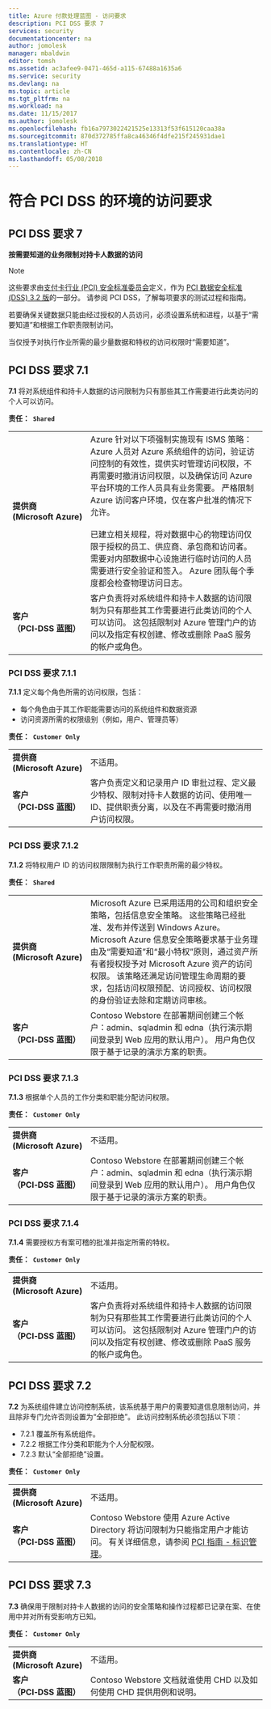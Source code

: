 ```yaml
---
title: Azure 付款处理蓝图 - 访问要求
description: PCI DSS 要求 7
services: security
documentationcenter: na
author: jomolesk
manager: mbaldwin
editor: tomsh
ms.assetid: ac3afee9-0471-465d-a115-67488a1635a6
ms.service: security
ms.devlang: na
ms.topic: article
ms.tgt_pltfrm: na
ms.workload: na
ms.date: 11/15/2017
ms.author: jomolesk
ms.openlocfilehash: fb16a7973022421525e13313f53f615120caa38a
ms.sourcegitcommit: 870d372785ffa8ca46346f4dfe215f245931dae1
ms.translationtype: HT
ms.contentlocale: zh-CN
ms.lasthandoff: 05/08/2018
---
```

# <a name="access-requirements-for-pci-dss-compliant-environments"></a>符合 PCI DSS 的环境的访问要求 
## <a name="pci-dss-requirement-7"></a>PCI DSS 要求 7

**按需要知道的业务限制对持卡人数据的访问**

> [!NOTE]
> 这些要求由[支付卡行业 (PCI) 安全标准委员会](https://www.pcisecuritystandards.org/pci_security/)定义，作为 [PCI 数据安全标准 (DSS) 3.2 版](https://www.pcisecuritystandards.org/document_library?category=pcidss&document=pci_dss)的一部分。 请参阅 PCI DSS，了解每项要求的测试过程和指南。

若要确保关键数据只能由经过授权的人员访问，必须设置系统和进程，以基于“需要知道”和根据工作职责限制访问。

当仅授予对执行作业所需的最少量数据和特权的访问权限时“需要知道”。

## <a name="pci-dss-requirement-71"></a>PCI DSS 要求 7.1

**7.1** 将对系统组件和持卡人数据的访问限制为只有那些其工作需要进行此类访问的个人可以访问。

**责任：&nbsp;&nbsp;`Shared`**

|||
|---|---|
| **提供商<br /> (Microsoft&nbsp;Azure)** | Azure 针对以下项强制实施现有 ISMS 策略：Azure 人员对 Azure 系统组件的访问，验证访问控制的有效性，提供实时管理访问权限，不再需要时撤消访问权限，以及确保访问 Azure 平台环境的工作人员具有业务需要。 严格限制 Azure 访问客户环境，仅在客户批准的情况下允许。<br /><br />已建立相关规程，将对数据中心的物理访问仅限于授权的员工、供应商、承包商和访问者。 需要对内部数据中心设施进行临时访问的人员需要进行安全验证和签入。 Azure 团队每个季度都会检查物理访问日志。 |
| **客户<br />（PCI&#8209;DSS&nbsp;蓝图）** | 客户负责将对系统组件和持卡人数据的访问限制为只有那些其工作需要进行此类访问的个人可以访问。 这包括限制对 Azure 管理门户的访问以及指定有权创建、修改或删除 PaaS 服务的帐户或角色。|



### <a name="pci-dss-requirement-711"></a>PCI DSS 要求 7.1.1

**7.1.1** 定义每个角色所需的访问权限，包括：
- 每个角色由于其工作职能需要访问的系统组件和数据资源
- 访问资源所需的权限级别（例如，用户、管理员等）

**责任：&nbsp;&nbsp;`Customer Only`**

|||
|---|---|
| **提供商<br /> (Microsoft&nbsp;Azure)** | 不适用。 |
| **客户<br />（PCI&#8209;DSS&nbsp;蓝图）** | 客户负责定义和记录用户 ID 审批过程、定义最少特权、限制对持卡人数据的访问、使用唯一 ID、提供职责分离，以及在不再需要时撤消用户访问权限。|



### <a name="pci-dss-requirement-712"></a>PCI DSS 要求 7.1.2

**7.1.2** 将特权用户 ID 的访问权限限制为执行工作职责所需的最少特权。

**责任：&nbsp;&nbsp;`Shared`**

|||
|---|---|
| **提供商<br /> (Microsoft&nbsp;Azure)** | Microsoft Azure 已采用适用的公司和组织安全策略，包括信息安全策略。 这些策略已经批准、发布并传送到 Windows Azure。 Microsoft Azure 信息安全策略要求基于业务理由及“需要知道”和“最小特权”原则，通过资产所有者授权授予对 Microsoft Azure 资产的访问权限。 该策略还满足访问管理生命周期的要求，包括访问权限预配、访问授权、访问权限的身份验证去除和定期访问审核。 |
| **客户<br />（PCI&#8209;DSS&nbsp;蓝图）** | Contoso Webstore 在部署期间创建三个帐户：admin、sqladmin 和 edna（执行演示期间登录到 Web 应用的默认用户）。 用户角色仅限于基于记录的演示方案的职责。|



### <a name="pci-dss-requirement-713"></a>PCI DSS 要求 7.1.3

**7.1.3** 根据单个人员的工作分类和职能分配访问权限。

**责任：&nbsp;&nbsp;`Customer Only`**

|||
|---|---|
| **提供商<br /> (Microsoft&nbsp;Azure)** | 不适用。 |
| **客户<br />（PCI&#8209;DSS&nbsp;蓝图）** | Contoso Webstore 在部署期间创建三个帐户：admin、sqladmin 和 edna（执行演示期间登录到 Web 应用的默认用户）。 用户角色仅限于基于记录的演示方案的职责。|



### <a name="pci-dss-requirement-714"></a>PCI DSS 要求 7.1.4

**7.1.4** 需要授权方有案可稽的批准并指定所需的特权。

**责任：&nbsp;&nbsp;`Customer Only`**

|||
|---|---|
| **提供商<br /> (Microsoft&nbsp;Azure)** | 不适用。 |
| **客户<br />（PCI&#8209;DSS&nbsp;蓝图）** | 客户负责将对系统组件和持卡人数据的访问限制为只有那些其工作需要进行此类访问的个人可以访问。 这包括限制对 Azure 管理门户的访问以及指定有权创建、修改或删除 PaaS 服务的帐户或角色。|



## <a name="pci-dss-requirement-72"></a>PCI DSS 要求 7.2

**7.2** 为系统组件建立访问控制系统，该系统基于用户的需要知道信息限制访问，并且除非专门允许否则设置为“全部拒绝”。
此访问控制系统必须包括以下项：
- 7.2.1 覆盖所有系统组件。
- 7.2.2 根据工作分类和职能为个人分配权限。
- 7.2.3 默认“全部拒绝”设置。

**责任：&nbsp;&nbsp;`Customer Only`**

|||
|---|---|
| **提供商<br /> (Microsoft&nbsp;Azure)** | 不适用。 |
| **客户<br />（PCI&#8209;DSS&nbsp;蓝图）** | Contoso Webstore 使用 Azure Active Directory 将访问限制为只能指定用户才能访问。 有关详细信息，请参阅 [PCI 指南 - 标识管理](payment-processing-blueprint.md#identity-management)。|



## <a name="pci-dss-requirement-73"></a>PCI DSS 要求 7.3

**7.3** 确保用于限制对持卡人数据的访问的安全策略和操作过程都已记录在案、在使用中并对所有受影响方已知。

**责任：&nbsp;&nbsp;`Customer Only`**

|||
|---|---|
| **提供商<br /> (Microsoft&nbsp;Azure)** | 不适用。 |
| **客户<br />（PCI&#8209;DSS&nbsp;蓝图）** | Contoso Webstore 文档就谁使用 CHD 以及如何使用 CHD 提供用例和说明。|




